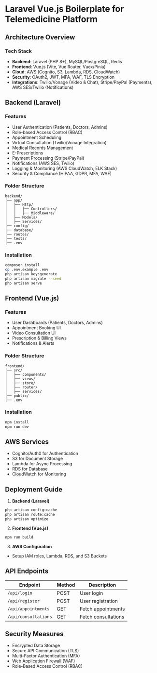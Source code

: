 # Laravel Vue.js Boilerplate for Telemedicine Platform

## Architecture Overview
### Tech Stack
- **Backend**: Laravel (PHP 8+), MySQL/PostgreSQL, Redis
- **Frontend**: Vue.js (Vite, Vue Router, Vuex/Pinia)
- **Cloud**: AWS (Cognito, S3, Lambda, RDS, CloudWatch)
- **Security**: OAuth2, JWT, MFA, WAF, TLS Encryption
- **Integrations**: Twilio/Vonage (Video & Chat), Stripe/PayPal (Payments), AWS SES/Twilio (Notifications)

## Backend (Laravel)
### Features
- User Authentication (Patients, Doctors, Admins)
- Role-based Access Control (RBAC)
- Appointment Scheduling
- Virtual Consultation (Twilio/Vonage Integration)
- Medical Records Management
- E-Prescriptions
- Payment Processing (Stripe/PayPal)
- Notifications (AWS SES, Twilio)
- Logging & Monitoring (AWS CloudWatch, ELK Stack)
- Security & Compliance (HIPAA, GDPR, MFA, WAF)

### Folder Structure
```
backend/
│── app/
│   ├── Http/
│   │   ├── Controllers/
│   │   ├── Middleware/
│   ├── Models/
│   ├── Services/
│── config/
│── database/
│── routes/
│── tests/
│── .env
```

### Installation
```bash
composer install
cp .env.example .env
php artisan key:generate
php artisan migrate --seed
php artisan serve
```

## Frontend (Vue.js)
### Features
- User Dashboards (Patients, Doctors, Admins)
- Appointment Booking UI
- Video Consultation UI
- Prescription & Billing Views
- Notifications & Alerts

### Folder Structure
```
frontend/
│── src/
│   ├── components/
│   ├── views/
│   ├── store/
│   ├── router/
│   ├── services/
│── public/
│── .env
```

### Installation
```bash
npm install
npm run dev
```

## AWS Services
- Cognito/Auth0 for Authentication
- S3 for Document Storage
- Lambda for Async Processing
- RDS for Database
- CloudWatch for Monitoring

## Deployment Guide
1. **Backend (Laravel)**
```bash
php artisan config:cache
php artisan route:cache
php artisan optimize
```
2. **Frontend (Vue.js)**
```bash
npm run build
```
3. **AWS Configuration**
- Setup IAM roles, Lambda, RDS, and S3 Buckets

## API Endpoints
| Endpoint | Method | Description |
|----------|--------|-------------|
| `/api/login` | POST | User login |
| `/api/register` | POST | User registration |
| `/api/appointments` | GET | Fetch appointments |
| `/api/consultations` | GET | Fetch consultations |

## Security Measures
- Encrypted Data Storage
- Secure API Communication (TLS)
- Multi-Factor Authentication (MFA)
- Web Application Firewall (WAF)
- Role-Based Access Control (RBAC)
